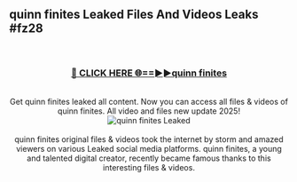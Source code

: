 ## quinn finites Leaked Files And Videos Leaks #fz28
<br>
<div align="center">
<h3><a href="https://watchclip.my.id/quinn finites" rel="nofollow">🔴 CLICK HERE 🌐==►►quinn finites</a></h3>
<br>
Get quinn finites leaked all content. Now you can access all files & videos of quinn finites. All video and files new update 2025!
<br>
<a href="https://watchclip.my.id/quinn finites" rel="nofollow" data-target="animated-image.originalLink"><img src="https://i.ibb.co.com/WyWwxjT/player-gif2.gif" alt="quinn finites Leaked" style="max-width: 100%; display: inline-block;" data-target="animated-image.originalImage"></a>
<br><br>
quinn finites original files & videos took the internet by storm and amazed viewers on various Leaked social media platforms. quinn finites, a young and talented digital creator, recently became famous thanks to this interesting files & videos.
</div>
<br>
